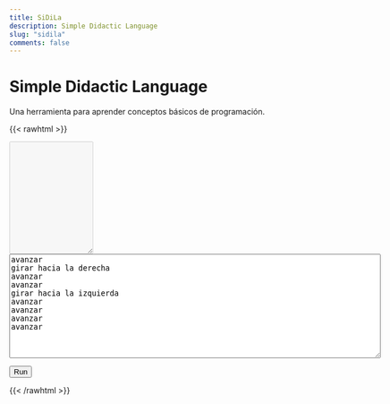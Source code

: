 ```yaml
---
title: SiDiLa
description: Simple Didactic Language
slug: "sidila"
comments: false
---
```


# Simple Didactic Language

Una herramienta para aprender conceptos básicos de programación.

{{< rawhtml >}}
<canvas id="canvas" width="300" height="300"></canvas>
<textarea id="output" class="output" cols="16" rows="13" disabled="true"></textarea>
<textarea id="code" class="source-code" cols="80" rows="12">
avanzar
girar hacia la derecha
avanzar
avanzar
girar hacia la izquierda
avanzar
avanzar
avanzar
avanzar
</textarea>
<button id="run">Run</button>
<script type="text/javascript" src="/sidila/peg.js"></script>
<script type="text/javascript" src="/sidila/sidila.js"></script>
{{< /rawhtml >}}
